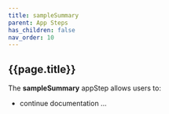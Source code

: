 ```yaml
---
title: sampleSummary
parent: App Steps
has_children: false
nav_order: 10
---
```


## {{page.title}}

The **sampleSummary** appStep allows users to:

- continue documentation ...
